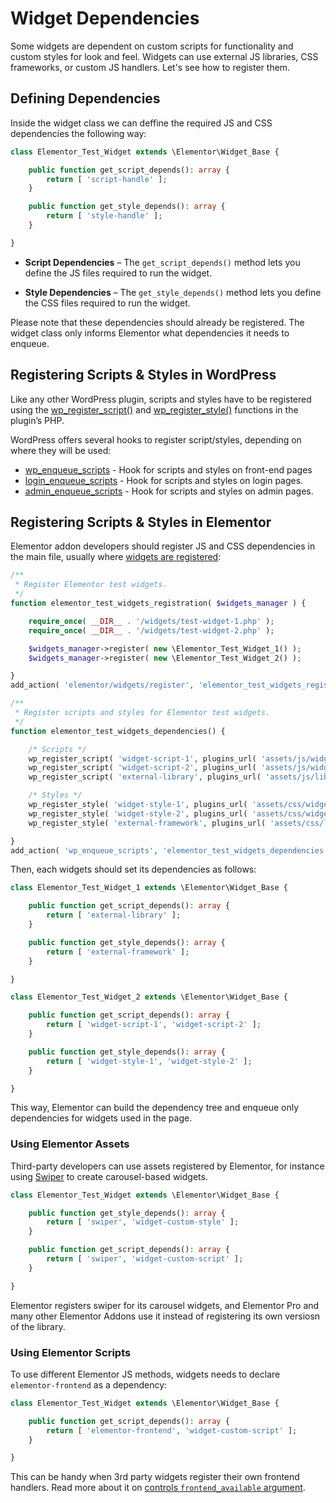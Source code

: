 # Widget Dependencies

<Badge type="tip" vertical="top" text="Elementor Core" /> <Badge type="warning" vertical="top" text="Intermediate" />

Some widgets are dependent on custom scripts for functionality and custom styles for look and feel. Widgets can use external JS libraries, CSS frameworks, or custom JS handlers. Let's see how to register them.

## Defining Dependencies

Inside the widget class we can deffine the required JS and CSS dependencies the following way:

```php
class Elementor_Test_Widget extends \Elementor\Widget_Base {

	public function get_script_depends(): array {
		return [ 'script-handle' ];
	}

	public function get_style_depends(): array {
		return [ 'style-handle' ];
	}

}
```

* **Script Dependencies** – The `get_script_depends()` method lets you define the JS files required to run the widget.

* **Style Dependencies** – The `get_style_depends()` method lets you define the CSS files required to run the widget.

Please note that these dependencies should already be registered. The widget class only informs Elementor what dependencies it needs to enqueue.

## Registering Scripts & Styles in WordPress

Like any other WordPress plugin, scripts and styles have to be registered using the [wp_register_script()](https://developer.wordpress.org/reference/functions/wp_register_script/) and [wp_register_style()](https://developer.wordpress.org/reference/functions/wp_register_style/) functions in the plugin’s PHP.

WordPress offers several hooks to register script/styles, depending on where they will be used:

* [wp_enqueue_scripts](https://developer.wordpress.org/reference/hooks/wp_enqueue_scripts/) - Hook for scripts and styles on front-end pages
* [login_enqueue_scripts](https://developer.wordpress.org/reference/hooks/login_enqueue_scripts/) - Hook for scripts and styles on login pages.
* [admin_enqueue_scripts](https://developer.wordpress.org/reference/hooks/admin_enqueue_scripts/) - Hook for scripts and styles on admin pages.

## Registering Scripts & Styles in Elementor

Elementor addon developers should register JS and CSS dependencies in the main file, usually where [widgets are registered](./add-new-widget/):

```php
/**
 * Register Elementor test widgets.
 */
function elementor_test_widgets_registration( $widgets_manager ) {

	require_once( __DIR__ . '/widgets/test-widget-1.php' );
	require_once( __DIR__ . '/widgets/test-widget-2.php' );

	$widgets_manager->register( new \Elementor_Test_Widget_1() );
	$widgets_manager->register( new \Elementor_Test_Widget_2() );

}
add_action( 'elementor/widgets/register', 'elementor_test_widgets_registration' );

/**
 * Register scripts and styles for Elementor test widgets.
 */
function elementor_test_widgets_dependencies() {

	/* Scripts */
	wp_register_script( 'widget-script-1', plugins_url( 'assets/js/widget-script-1.js', __FILE__ ) );
	wp_register_script( 'widget-script-2', plugins_url( 'assets/js/widget-script-2.js', __FILE__ ), [ 'external-library' ] );
	wp_register_script( 'external-library', plugins_url( 'assets/js/libs/external-library.js', __FILE__ ) );

	/* Styles */
	wp_register_style( 'widget-style-1', plugins_url( 'assets/css/widget-style-1.css', __FILE__ ) );
	wp_register_style( 'widget-style-2', plugins_url( 'assets/css/widget-style-2.css', __FILE__ ), [ 'external-framework' ] );
	wp_register_style( 'external-framework', plugins_url( 'assets/css/libs/external-framework.css', __FILE__ ) );

}
add_action( 'wp_enqueue_scripts', 'elementor_test_widgets_dependencies' );
```

Then, each widgets should set its dependencies as follows:

```php
class Elementor_Test_Widget_1 extends \Elementor\Widget_Base {

	public function get_script_depends(): array {
		return [ 'external-library' ];
	}

	public function get_style_depends(): array {
		return [ 'external-framework' ];
	}

}
```

```php
class Elementor_Test_Widget_2 extends \Elementor\Widget_Base {

	public function get_script_depends(): array {
		return [ 'widget-script-1', 'widget-script-2' ];
	}

	public function get_style_depends(): array {
		return [ 'widget-style-1', 'widget-style-2' ];
	}

}
```

This way, Elementor can build the dependency tree and enqueue only dependencies for widgets used in the page.

### Using Elementor Assets

Third-party developers can use assets registered by Elementor, for instance using [Swiper](https://swiperjs.com/) to create carousel-based widgets.

```php
class Elementor_Test_Widget extends \Elementor\Widget_Base {

	public function get_style_depends(): array {
		return [ 'swiper', 'widget-custom-style' ];
	}

	public function get_script_depends(): array {
		return [ 'swiper', 'widget-custom-script' ];
	}

}
```

Elementor registers swiper for its carousel widgets, and Elementor Pro and many other Elementor Addons use it instead of registering its own versiosn of the library.

### Using Elementor Scripts

To use different Elementor JS methods, widgets needs to declare `elementor-frontend` as a dependency:

```php
class Elementor_Test_Widget extends \Elementor\Widget_Base {

	public function get_script_depends(): array {
		return [ 'elementor-frontend', 'widget-custom-script' ];
	}

}
```

This can be handy when 3rd party widgets register their own frontend handlers. Read more about it on [controls `frontend_available` argument](./../editor-controls/frontend-available/).
